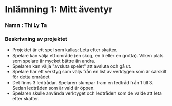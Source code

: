 # Inlämning 1: Mitt äventyr

### Namn : Thi Ly Ta

### Beskrivning av projektet

- Projektet är ett spel som kallas: Leta efter skatter.
- Spelare kan välja ett område (en skog, en ö eller en grotta). Vilken plats som spelare är mycket bättre än andra.
- Spelaren kan välja "avsluta spelet" att avsluta och gå ut.
- Spelare har ett verktyg som väljs från en list av verktygen som är särskilt för detta området
- Det finns 3 ledtrådar. Spelaren slumpar fram en ledtråd från 1 till 3. Sedan ledtråden som är vald är öppen.
- Spelaren skulle använda verktyget och ledtråden som de valde att leta efter skatter.
  
 
